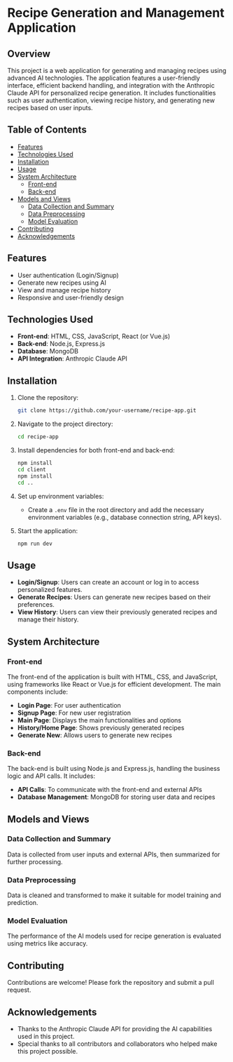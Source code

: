# Recipe Generation and Management Application

## Overview
This project is a web application for generating and managing recipes using advanced AI technologies. The application features a user-friendly interface, efficient backend handling, and integration with the Anthropic Claude API for personalized recipe generation. It includes functionalities such as user authentication, viewing recipe history, and generating new recipes based on user inputs.

## Table of Contents
- [Features](#features)
- [Technologies Used](#technologies-used)
- [Installation](#installation)
- [Usage](#usage)
- [System Architecture](#system-architecture)
  - [Front-end](#front-end)
  - [Back-end](#back-end)
- [Models and Views](#models-and-views)
  - [Data Collection and Summary](#data-collection-and-summary)
  - [Data Preprocessing](#data-preprocessing)
  - [Model Evaluation](#model-evaluation)
- [Contributing](#contributing)
- [Acknowledgements](#acknowledgements)

## Features
- User authentication (Login/Signup)
- Generate new recipes using AI
- View and manage recipe history
- Responsive and user-friendly design

## Technologies Used
- **Front-end**: HTML, CSS, JavaScript, React (or Vue.js)
- **Back-end**: Node.js, Express.js
- **Database**: MongoDB
- **API Integration**: Anthropic Claude API

## Installation
1. Clone the repository:
   ```bash
   git clone https://github.com/your-username/recipe-app.git
   ```
2. Navigate to the project directory:
   ```bash
   cd recipe-app
   ```
3. Install dependencies for both front-end and back-end:
   ```bash
   npm install
   cd client
   npm install
   cd ..
   ```
4. Set up environment variables:
   - Create a `.env` file in the root directory and add the necessary environment variables (e.g., database connection string, API keys).

5. Start the application:
   ```bash
   npm run dev
   ```

## Usage
- **Login/Signup**: Users can create an account or log in to access personalized features.
- **Generate Recipes**: Users can generate new recipes based on their preferences.
- **View History**: Users can view their previously generated recipes and manage their history.

## System Architecture

### Front-end
The front-end of the application is built with HTML, CSS, and JavaScript, using frameworks like React or Vue.js for efficient development. The main components include:
- **Login Page**: For user authentication
- **Signup Page**: For new user registration
- **Main Page**: Displays the main functionalities and options
- **History/Home Page**: Shows previously generated recipes
- **Generate New**: Allows users to generate new recipes

### Back-end
The back-end is built using Node.js and Express.js, handling the business logic and API calls. It includes:
- **API Calls**: To communicate with the front-end and external APIs
- **Database Management**: MongoDB for storing user data and recipes

## Models and Views

### Data Collection and Summary
Data is collected from user inputs and external APIs, then summarized for further processing.

### Data Preprocessing
Data is cleaned and transformed to make it suitable for model training and prediction.

### Model Evaluation
The performance of the AI models used for recipe generation is evaluated using metrics like accuracy.

## Contributing
Contributions are welcome! Please fork the repository and submit a pull request.


## Acknowledgements
- Thanks to the Anthropic Claude API for providing the AI capabilities used in this project.
- Special thanks to all contributors and collaborators who helped make this project possible.
